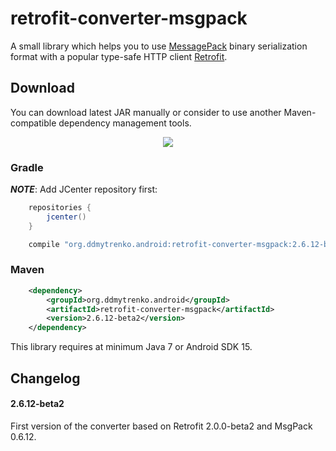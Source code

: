 # retrofit-converter-msgpack

A small library which helps you to use [MessagePack](http://msgpack.org/) binary serialization
format with a popular type-safe HTTP client [Retrofit](https://square.github.io/retrofit/).

## Download

You can download latest JAR manually or consider to use another Maven-compatible dependency
management tools.

<div style="text-align:center">
    <a href="">
        <img
            src="https://raw.githubusercontent.com/ddmytrenko/retrofit-converter-msgpack/master/readme/images/button-download-jar.png"
            />
    </a>
</div>

### Gradle

***NOTE***: Add JCenter repository first:

```groovy
    repositories {
        jcenter()
    }
```

```groovy
    compile "org.ddmytrenko.android:retrofit-converter-msgpack:2.6.12-beta2"
```

### Maven

```xml
    <dependency>
        <groupId>org.ddmytrenko.android</groupId>
        <artifactId>retrofit-converter-msgpack</artifactId>
        <version>2.6.12-beta2</version>
    </dependency>
```

This library requires at minimum Java 7 or Android SDK 15.

## Changelog

#### 2.6.12-beta2

First version of the converter based on Retrofit 2.0.0-beta2 and MsgPack 0.6.12.
